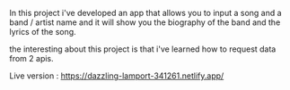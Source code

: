 In this project i've developed an app that allows you to input a song and a band / artist name and it will show you the biography of the band and the lyrics of the song.

the interesting about this project is that i've learned how to request data from 2 apis.

Live version : https://dazzling-lamport-341261.netlify.app/